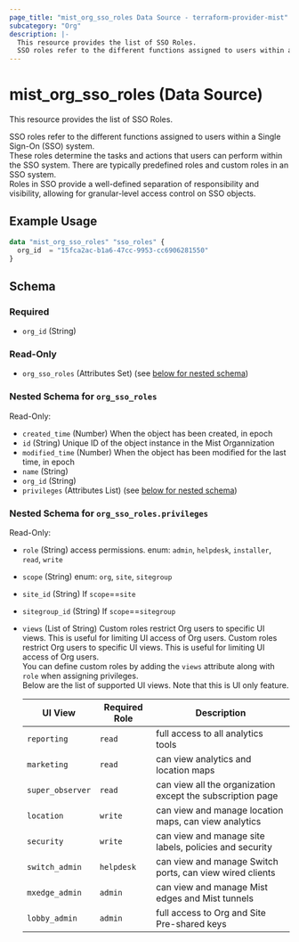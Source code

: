 ```yaml
---
page_title: "mist_org_sso_roles Data Source - terraform-provider-mist"
subcategory: "Org"
description: |-
  This resource provides the list of SSO Roles.
  SSO roles refer to the different functions assigned to users within a Single Sign-On (SSO) system.These roles determine the tasks and actions that users can perform within the SSO system. There are typically predefined roles and custom roles in an SSO system.Roles in SSO provide a well-defined separation of responsibility and visibility, allowing for granular-level access control on SSO objects.
---
```


# mist_org_sso_roles (Data Source)

This resource provides the list of SSO Roles.

SSO roles refer to the different functions assigned to users within a Single Sign-On (SSO) system.  
These roles determine the tasks and actions that users can perform within the SSO system. There are typically predefined roles and custom roles in an SSO system.  
Roles in SSO provide a well-defined separation of responsibility and visibility, allowing for granular-level access control on SSO objects.


## Example Usage

```terraform
data "mist_org_sso_roles" "sso_roles" {
  org_id  = "15fca2ac-b1a6-47cc-9953-cc6906281550"
}
```

<!-- schema generated by tfplugindocs -->
## Schema

### Required

- `org_id` (String)

### Read-Only

- `org_sso_roles` (Attributes Set) (see [below for nested schema](#nestedatt--org_sso_roles))

<a id="nestedatt--org_sso_roles"></a>
### Nested Schema for `org_sso_roles`

Read-Only:

- `created_time` (Number) When the object has been created, in epoch
- `id` (String) Unique ID of the object instance in the Mist Organnization
- `modified_time` (Number) When the object has been modified for the last time, in epoch
- `name` (String)
- `org_id` (String)
- `privileges` (Attributes List) (see [below for nested schema](#nestedatt--org_sso_roles--privileges))

<a id="nestedatt--org_sso_roles--privileges"></a>
### Nested Schema for `org_sso_roles.privileges`

Read-Only:

- `role` (String) access permissions. enum: `admin`, `helpdesk`, `installer`, `read`, `write`
- `scope` (String) enum: `org`, `site`, `sitegroup`
- `site_id` (String) If `scope`==`site`
- `sitegroup_id` (String) If `scope`==`sitegroup`
- `views` (List of String) Custom roles restrict Org users to specific UI views. This is useful for limiting UI access of Org users. Custom roles restrict Org users to specific UI views. This is useful for limiting UI access of Org users.  
You can define custom roles by adding the `views` attribute along with `role` when assigning privileges.  
Below are the list of supported UI views. Note that this is UI only feature.  

  | UI View | Required Role | Description |
  | --- | --- | --- |
  | `reporting` | `read` | full access to all analytics tools |
  | `marketing` | `read` | can view analytics and location maps |
  | `super_observer` | `read` | can view all the organization except the subscription page |
  | `location` | `write` | can view and manage location maps, can view analytics |
  | `security` | `write` | can view and manage site labels, policies and security |
  | `switch_admin` | `helpdesk` | can view and manage Switch ports, can view wired clients |
  | `mxedge_admin` | `admin` | can view and manage Mist edges and Mist tunnels |
  | `lobby_admin` | `admin` | full access to Org and Site Pre-shared keys |
